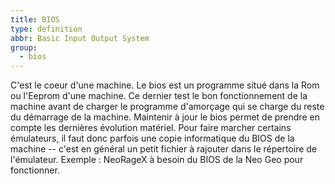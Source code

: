 ```yaml
---
title: BIOS
type: definition
abbr: Basic Input Output System
group:
  - bios
---
```

C'est le coeur d'une machine. Le bios est un programme situé dans la Rom ou l'Eeprom d'une machine. Ce dernier test le bon fonctionnement de la machine avant de charger le programme d'amorçage qui se charge du reste du démarrage de la machine. Maintenir à jour le bios permet de prendre en compte les dernières évolution matériel. Pour faire marcher certains émulateurs, il faut donc parfois une copie informatique du BIOS de la machine -- c'est en général un petit fichier à rajouter dans le répertoire de l'émulateur. Exemple : NeoRageX à besoin du BIOS de la Neo Geo pour fonctionner.
